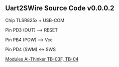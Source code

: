 ## Uart2SWire Source Code v0.0.0.2

Chip TLSR825x + USB-COM 

Pin PD3 (OUT) --> RESET

Pin PB4 (POW) --> Vcc

Pin PD4 (SWM) <-> SWS


[Modules Ai-Thinker TB-03F, TB-04](https://docs.ai-thinker.com/en/blue_tooth)


